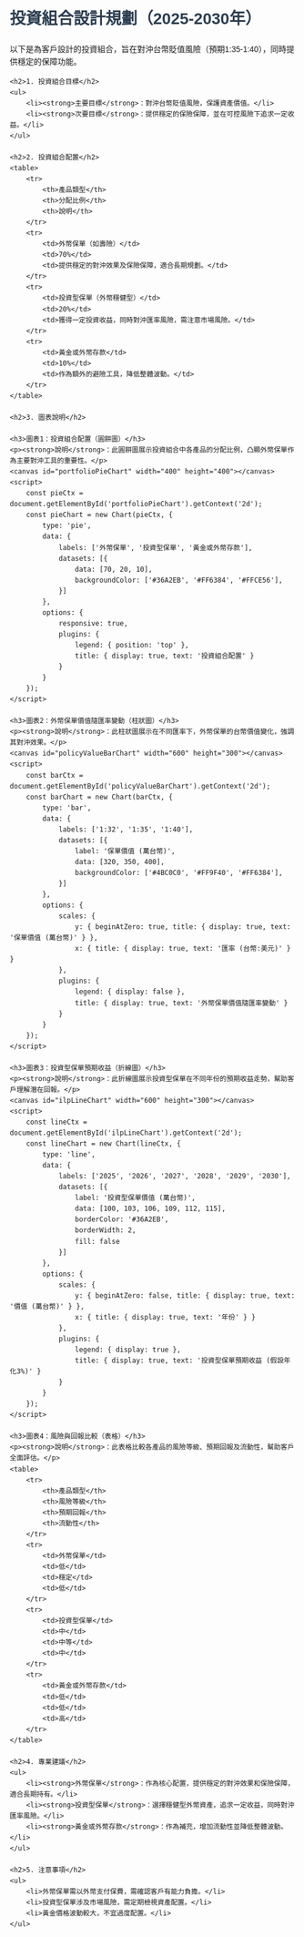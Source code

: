 <!DOCTYPE html>
<html lang="zh-TW">
<head>
    <meta charset="UTF-8">
    <title>投資組合設計規劃（2025-2030年）</title>
    <script src="https://cdn.jsdelivr.net/npm/chart.js"></script>
    <style>
        body {
            font-family: Arial, sans-serif;
            margin: 20px;
            line-height: 1.6;
        }
        h1, h2, h3 {
            color: #2c3e50;
        }
        table {
            border-collapse: collapse;
            width: 60%;
            margin: 20px 0;
        }
        th, td {
            border: 1px solid #ddd;
            padding: 8px;
            text-align: center;
        }
        th {
            background-color: #f2f2f2;
        }
        canvas {
            margin: 20px 0;
            max-width: 600px;
        }
    </style>
</head>
<body>
    <h1>投資組合設計規劃（2025-2030年）</h1>
    <p>以下是為客戶設計的投資組合，旨在對沖台幣貶值風險（預期1:35-1:40），同時提供穩定的保障功能。</p>

    <h2>1. 投資組合目標</h2>
    <ul>
        <li><strong>主要目標</strong>：對沖台幣貶值風險，保護資產價值。</li>
        <li><strong>次要目標</strong>：提供穩定的保險保障，並在可控風險下追求一定收益。</li>
    </ul>

    <h2>2. 投資組合配置</h2>
    <table>
        <tr>
            <th>產品類型</th>
            <th>分配比例</th>
            <th>說明</th>
        </tr>
        <tr>
            <td>外幣保單（如壽險）</td>
            <td>70%</td>
            <td>提供穩定的對沖效果及保險保障，適合長期規劃。</td>
        </tr>
        <tr>
            <td>投資型保單（外幣穩健型）</td>
            <td>20%</td>
            <td>獲得一定投資收益，同時對沖匯率風險，需注意市場風險。</td>
        </tr>
        <tr>
            <td>黃金或外幣存款</td>
            <td>10%</td>
            <td>作為額外的避險工具，降低整體波動。</td>
        </tr>
    </table>

    <h2>3. 圖表說明</h2>

    <h3>圖表1：投資組合配置（圓餅圖）</h3>
    <p><strong>說明</strong>：此圓餅圖展示投資組合中各產品的分配比例，凸顯外幣保單作為主要對沖工具的重要性。</p>
    <canvas id="portfolioPieChart" width="400" height="400"></canvas>
    <script>
        const pieCtx = document.getElementById('portfolioPieChart').getContext('2d');
        const pieChart = new Chart(pieCtx, {
            type: 'pie',
            data: {
                labels: ['外幣保單', '投資型保單', '黃金或外幣存款'],
                datasets: [{
                    data: [70, 20, 10],
                    backgroundColor: ['#36A2EB', '#FF6384', '#FFCE56'],
                }]
            },
            options: {
                responsive: true,
                plugins: {
                    legend: { position: 'top' },
                    title: { display: true, text: '投資組合配置' }
                }
            }
        });
    </script>

    <h3>圖表2：外幣保單價值隨匯率變動（柱狀圖）</h3>
    <p><strong>說明</strong>：此柱狀圖展示在不同匯率下，外幣保單的台幣價值變化，強調其對沖效果。</p>
    <canvas id="policyValueBarChart" width="600" height="300"></canvas>
    <script>
        const barCtx = document.getElementById('policyValueBarChart').getContext('2d');
        const barChart = new Chart(barCtx, {
            type: 'bar',
            data: {
                labels: ['1:32', '1:35', '1:40'],
                datasets: [{
                    label: '保單價值 (萬台幣)',
                    data: [320, 350, 400],
                    backgroundColor: ['#4BC0C0', '#FF9F40', '#FF6384'],
                }]
            },
            options: {
                scales: {
                    y: { beginAtZero: true, title: { display: true, text: '保單價值 (萬台幣)' } },
                    x: { title: { display: true, text: '匯率 (台幣:美元)' } }
                },
                plugins: {
                    legend: { display: false },
                    title: { display: true, text: '外幣保單價值隨匯率變動' }
                }
            }
        });
    </script>

    <h3>圖表3：投資型保單預期收益（折線圖）</h3>
    <p><strong>說明</strong>：此折線圖展示投資型保單在不同年份的預期收益走勢，幫助客戶理解潛在回報。</p>
    <canvas id="ilpLineChart" width="600" height="300"></canvas>
    <script>
        const lineCtx = document.getElementById('ilpLineChart').getContext('2d');
        const lineChart = new Chart(lineCtx, {
            type: 'line',
            data: {
                labels: ['2025', '2026', '2027', '2028', '2029', '2030'],
                datasets: [{
                    label: '投資型保單價值 (萬台幣)',
                    data: [100, 103, 106, 109, 112, 115],
                    borderColor: '#36A2EB',
                    borderWidth: 2,
                    fill: false
                }]
            },
            options: {
                scales: {
                    y: { beginAtZero: false, title: { display: true, text: '價值 (萬台幣)' } },
                    x: { title: { display: true, text: '年份' } }
                },
                plugins: {
                    legend: { display: true },
                    title: { display: true, text: '投資型保單預期收益 (假設年化3%)' }
                }
            }
        });
    </script>

    <h3>圖表4：風險與回報比較（表格）</h3>
    <p><strong>說明</strong>：此表格比較各產品的風險等級、預期回報及流動性，幫助客戶全面評估。</p>
    <table>
        <tr>
            <th>產品類型</th>
            <th>風險等級</th>
            <th>預期回報</th>
            <th>流動性</th>
        </tr>
        <tr>
            <td>外幣保單</td>
            <td>低</td>
            <td>穩定</td>
            <td>低</td>
        </tr>
        <tr>
            <td>投資型保單</td>
            <td>中</td>
            <td>中等</td>
            <td>中</td>
        </tr>
        <tr>
            <td>黃金或外幣存款</td>
            <td>低</td>
            <td>低</td>
            <td>高</td>
        </tr>
    </table>

    <h2>4. 專業建議</h2>
    <ul>
        <li><strong>外幣保單</strong>：作為核心配置，提供穩定的對沖效果和保險保障，適合長期持有。</li>
        <li><strong>投資型保單</strong>：選擇穩健型外幣資產，追求一定收益，同時對沖匯率風險。</li>
        <li><strong>黃金或外幣存款</strong>：作為補充，增加流動性並降低整體波動。</li>
    </ul>

    <h2>5. 注意事項</h2>
    <ul>
        <li>外幣保單需以外幣支付保費，需確認客戶有能力負擔。</li>
        <li>投資型保單涉及市場風險，需定期檢視資產配置。</li>
        <li>黃金價格波動較大，不宜過度配置。</li>
    </ul>
</body>
</html>
